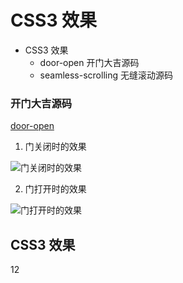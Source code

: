 # CSS3 效果

- CSS3 效果
    - door-open 开门大吉源码
    - seamless-scrolling 无缝滚动源码

### 开门大吉源码
[door-open](https://github.com/yjn2015/CSS3)

1. 门关闭时的效果

![门关闭时的效果](https://github.com/yjn2015/CSS3/blob/master/door-open/door-close.png)

2. 门打开时的效果

![门打开时的效果](https://github.com/yjn2015/CSS3/blob/master/door-open/door-open.png)

## CSS3 效果
12
